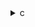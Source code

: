<details><summary>c</summary>

---

##  **ベース：`heat-3d.c`**

*  `#pragma scop` によりPolyBenchの静的解析に対応
*  OpenMP 並列化なし → 単一スレッド
*  SIMDやベクトル化指示なし
*  ループ順序：`t → i → j → k`
* `B[i][j][k]`, `A[i][j][k]` を時間ステップごとに交互に更新

---

##  `opt_1.c` の違い【OpenMP導入・ループ内並列化】

*  `#pragma omp parallel for collapse(2)` によって **時間ループ外で `t` と `i` を並列化**
*  `B → A` 更新ループに対しては並列化されていない
*  SIMD/vector 指示なし
*  全体構造はベースと同様
*  `#pragma scop` は削除

>  **opt\_1** = 最小限の並列処理導入 → **初歩的なマルチスレッド最適化**

---

##  `opt_2.c` の違い【OpenMP 並列処理 + ループ粒度調整】

*  `#pragma omp parallel` + `#pragma omp for collapse(2)` → `i`, `j` を並列化
*  `A → B` / `B → A` 両方向に並列ループを導入 → **時間ステップ内すべてが並列対象**
*  SIMD/vector 指示なし
*  スレッドごとの局所変数使用によりスレッド安全性確保

>  **opt\_2** = 並列化スコープ拡大 → **すべての更新ステージで OpenMP 適用**

---

##  `opt_3.c` の違い【OpenMP + 多重 collapse + フル並列化】

*  `#pragma omp parallel for collapse(3)` を `init_array`, `A → B`, `B → A` 全部に適用
*  全3ループ (`i`, `j`, `k`) を1ループに潰してスレッド分散 → **粒度最大化**
*  `init_array` にまで並列化導入 → 初期化コストも最適化
*  同一 `schedule(static)` 指定 → 安定したスレッド割当て

>  **opt\_3** = 並列化粒度を最大化し、**全領域を OpenMP 化した高性能形**

---

##  比較まとめ表

| 特徴                          | `heat-3d.c` | `opt_1.c`         | `opt_2.c`               | `opt_3.c`                |
| --------------------------- | ----------- | ----------------- | ----------------------- | ------------------------ |
| OpenMP 並列化                  | ❌           | ✅（`t-i` collapse） | ✅（`i-j` collapse + 各方向） | ✅（`i-j-k` 全部 collapse）   |
| `init_array` 並列化            | ❌           | ❌                 | ❌                       | ✅                        |
| SIMD/vector 指示              | ❌           | ❌                 | ❌                       | ❌（可能だが未明示）               |
| ループ構造変更                     | ❌           | ❌（構造同一）           | ❌                       | ✅（collapse(3) により統一ループ化） |
| PolyBench対応（`#pragma scop`） | ✅           | ❌                 | ❌                       | ❌                        |

---

##  結論

* **opt\_1**：並列処理導入の最小構成。`t-i`粒度並列で簡易スケーリング対応
* **opt\_2**：更新ループ全面に OpenMP 適用 → 実行時間大幅短縮可能
* **opt\_3**：最大粒度でのスレッド分散（collapse(3)）+ 初期化含めた最適化 → **最も高速**

---

</details>
